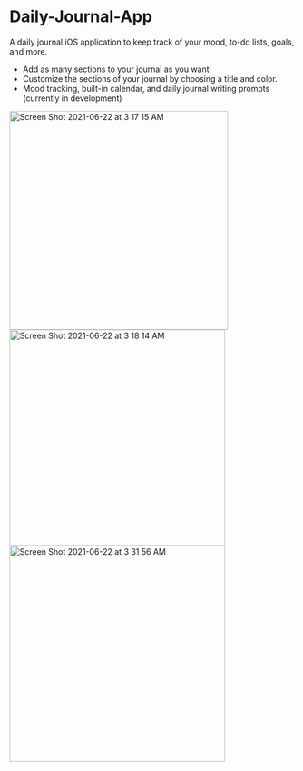 # Daily-Journal-App
A daily journal iOS application to keep track of your mood, to-do lists, goals, and more.
- Add as many sections to your journal as you want
- Customize the sections of your journal by choosing a title and color.
- Mood tracking, built-in calendar, and daily journal writing prompts (currently in development)

<img width="385" alt="Screen Shot 2021-06-22 at 3 17 15 AM" src="https://user-images.githubusercontent.com/29238419/122880942-95b81380-d308-11eb-9f19-bc6346c730a6.png"><img width="380" alt="Screen Shot 2021-06-22 at 3 18 14 AM" src="https://user-images.githubusercontent.com/29238419/122880944-9650aa00-d308-11eb-82d6-61f141316989.png">
<img width="380" alt="Screen Shot 2021-06-22 at 3 31 56 AM" src="https://user-images.githubusercontent.com/29238419/122882726-79b57180-d30a-11eb-874e-e89240223052.png">
